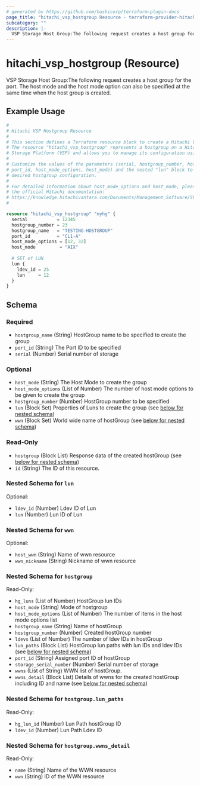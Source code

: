 ```yaml
---
# generated by https://github.com/hashicorp/terraform-plugin-docs
page_title: "hitachi_vsp_hostgroup Resource - terraform-provider-hitachi"
subcategory: ""
description: |-
  VSP Storage Host Group:The following request creates a host group for the port. The host mode and the host mode option can also be specified at the same time when the host group is created.
---
```


# hitachi_vsp_hostgroup (Resource)

VSP Storage Host Group:The following request creates a host group for the port. The host mode and the host mode option can also be specified at the same time when the host group is created.

## Example Usage

```terraform
#
# Hitachi VSP Hostgroup Resource
#
# This section defines a Terraform resource block to create a Hitachi VSP hostgroup.
# The resource "hitachi_vsp_hostgroup" represents a hostgroup on a Hitachi VSP One SDS Block
# Storage Platform (VSP) and allows you to manage its configuration using Terraform.
#
# Customize the values of the parameters (serial, hostgroup_number, hostgroup_name,
# port_id, host_mode_options, host_mode) and the nested "lun" block to match your
# desired hostgroup configuration.
#
# For detailed information about host_mode_options and host_mode, please refer to
# the official Hitachi documentation:
# https://knowledge.hitachivantara.com/Documents/Management_Software/SVOS/9.8.6/Volume_Management_-_VSP_E_Series/Host_Attachment/14_Host_modes_and_host_mode_options
#

resource "hitachi_vsp_hostgroup" "myhg" {
  serial           = 12345 
  hostgroup_number = 23
  hostgroup_name   = "TESTING-HOSTGROUP" 
  port_id          = "CL1-A"           
  host_mode_options = [12, 32]
  host_mode         = "AIX"
 
  # SET of LUN
  lun {
    ldev_id = 25
    lun     = 12
  }
}
```

<!-- schema generated by tfplugindocs -->
## Schema

### Required

- `hostgroup_name` (String) HostGroup name to be specified to create the group
- `port_id` (String) The Port ID to be specified
- `serial` (Number) Serial number of storage

### Optional

- `host_mode` (String) The Host Mode to create the group
- `host_mode_options` (List of Number) The number of host mode options to be given to create the group
- `hostgroup_number` (Number) HostGroup number to be specified
- `lun` (Block Set) Properties of Luns to create the group (see [below for nested schema](#nestedblock--lun))
- `wwn` (Block Set) World wide name of hostGroup (see [below for nested schema](#nestedblock--wwn))

### Read-Only

- `hostgroup` (Block List) Response data of the created hostGroup (see [below for nested schema](#nestedblock--hostgroup))
- `id` (String) The ID of this resource.

<a id="nestedblock--lun"></a>
### Nested Schema for `lun`

Optional:

- `ldev_id` (Number) Ldev ID of Lun
- `lun` (Number) Lun ID of Lun


<a id="nestedblock--wwn"></a>
### Nested Schema for `wwn`

Optional:

- `host_wwn` (String) Name of wwn resource
- `wwn_nickname` (String) Nickname of wwn resource


<a id="nestedblock--hostgroup"></a>
### Nested Schema for `hostgroup`

Read-Only:

- `hg_luns` (List of Number) HostGroup lun IDs
- `host_mode` (String) Mode of hostgroup
- `host_mode_options` (List of Number) The number of items in the host mode options list
- `hostgroup_name` (String) Name of hostGroup
- `hostgroup_number` (Number) Created hostGroup number
- `ldevs` (List of Number) The number of ldev IDs in hostGroup
- `lun_paths` (Block List) HostGroup lun paths with lun IDs and ldev IDs (see [below for nested schema](#nestedblock--hostgroup--lun_paths))
- `port_id` (String) Assigned port ID of hostGroup
- `storage_serial_number` (Number) Serial number of storage
- `wwns` (List of String) WWN list of hostGroup.
- `wwns_detail` (Block List) Details of wwns for the created hostGroup including ID and name (see [below for nested schema](#nestedblock--hostgroup--wwns_detail))

<a id="nestedblock--hostgroup--lun_paths"></a>
### Nested Schema for `hostgroup.lun_paths`

Read-Only:

- `hg_lun_id` (Number) Lun Path hostGroup ID
- `ldev_id` (Number) Lun Path Ldev ID


<a id="nestedblock--hostgroup--wwns_detail"></a>
### Nested Schema for `hostgroup.wwns_detail`

Read-Only:

- `name` (String) Name of the WWN resource
- `wwn` (String) ID of the WWN resource
